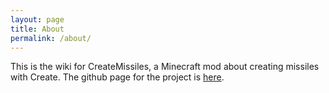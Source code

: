 ```yaml
---
layout: page
title: About
permalink: /about/
---
```


This is the wiki for CreateMissiles, a Minecraft mod about creating missiles with Create. The github page for the project is [here](https://github.com/woukie/create-missiles).

